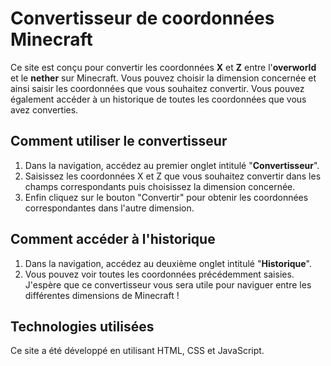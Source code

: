 # Convertisseur de coordonnées Minecraft
Ce site est conçu pour convertir les coordonnées __X__ et __Z__ entre l'__overworld__ et le __nether__ sur Minecraft. Vous pouvez choisir la dimension concernée et ainsi saisir les coordonnées que vous souhaitez convertir. Vous pouvez également accéder à un historique de toutes les coordonnées que vous avez converties.

## Comment utiliser le convertisseur
1. Dans la navigation, accédez au premier onglet intitulé "__Convertisseur__".
2. Saisissez les coordonnées X et Z que vous souhaitez convertir dans les champs correspondants puis choisissez la dimension concernée.
3. Enfin cliquez sur le bouton "Convertir" pour obtenir les coordonnées correspondantes dans l'autre dimension.

## Comment accéder à l'historique
1. Dans la navigation, accédez au deuxième onglet intitulé "__Historique__".
2. Vous pouvez voir toutes les coordonnées précédemment saisies.
J'espère que ce convertisseur vous sera utile pour naviguer entre les différentes dimensions de Minecraft !

## Technologies utilisées
Ce site a été développé en utilisant HTML, CSS et JavaScript.